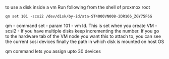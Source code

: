 to use a disk inside a vm
Run following from the shell of proxmox root

```
qm set 101 -scsi2 /dev/disk/by-id/ata-ST4000VN008-2DR166_ZGY75F6G
```

qm - command 
set - param
101 - vm Id. This is set when you create VM
-scsi2 - If you have multiple disks keep incrementing the number. If you go to the hardware tab of the VM node you want this to attach to, you can see the current scsi devices
finally the path in which disk is mounted on host OS

qm command lets you assign upto 30 devices